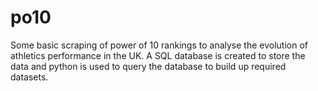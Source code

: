 # po10
Some basic scraping of power of 10 rankings to analyse the evolution of athletics performance in the UK. A SQL database is created to store the data and python is used to query the database to build up required datasets.
